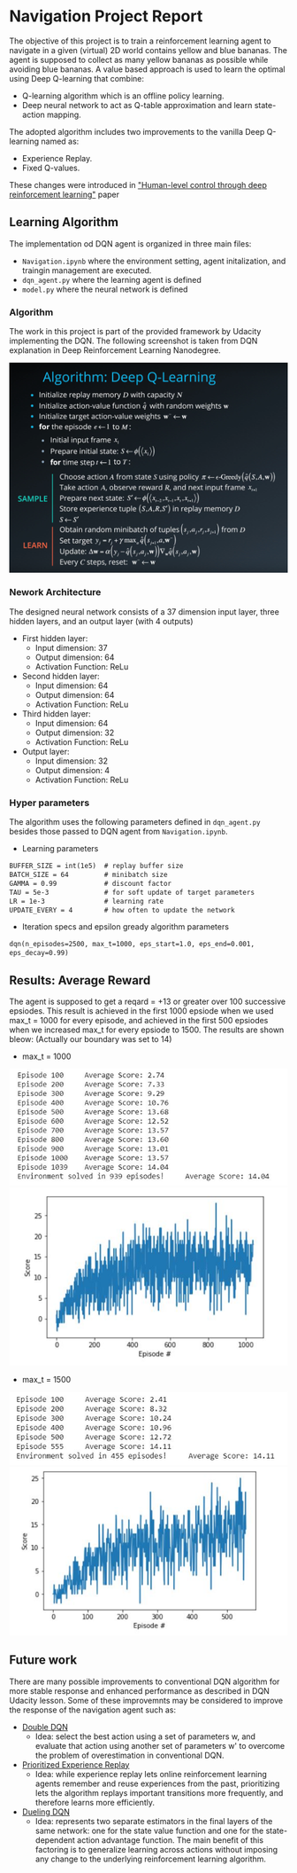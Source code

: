 # Navigation Project Report

The objective of this project is to train a reinforcement learning agent to navigate in a given (virtual) 2D world contains yellow and blue bananas.
The agent is supposed to collect as many yellow bananas as possible while avoiding blue bananas. 
A value based approach is used to learn the optimal using Deep Q-learning that combine:
- Q-learning algorithm which is an offline policy learning. 
- Deep neural network to act as Q-table approximation and learn state-action mapping.

The adopted algorithm includes two improvements to the vanilla Deep Q-learning named as: 
- Experience Replay.
- Fixed Q-values. 

These changes were introduced in ["Human-level control through deep reinforcement learning"](https://storage.googleapis.com/deepmind-media/dqn/DQNNaturePaper.pdf) paper

## Learning Algorithm 
The implementation od DQN agent is organized in three main files:  
- `Navigation.ipynb` where the environment setting, agent initalization, and traingin management are executed. 
- `dqn_agent.py` where the learning agent is defined
- `model.py` where the neural network is defined 
 
### Algorithm 
The work in this project is part of the provided framework by Udacity implementing the DQN. The following screenshot is taken from DQN explanation in Deep Reinforcement Learning Nanodegree.

![img_2](Figures/DQN.png)

### Nework Architecture 
The designed neural network consists of a 37 dimension input layer, three hidden layers, and an output layer (with 4 outputs)
- First hidden layer: 
  - Input dimension: 37
  - Output dimension: 64 
  - Activation Function: ReLu 
- Second hidden layer: 
  - Input dimension: 64
  - Output dimension: 64 
  - Activation Function: ReLu
- Third hidden layer: 
  - Input dimension: 64
  - Output dimension: 32
  - Activation Function: ReLu
- Output layer: 
  - Input dimension: 32
  - Output dimension: 4 
  - Activation Function: ReLu

### Hyper parameters 
The algorithm uses the following parameters defined in `dqn_agent.py` besides those passed to DQN agent from `Navigation.ipynb`. 
- Learning parameters 
```
BUFFER_SIZE = int(1e5)  # replay buffer size
BATCH_SIZE = 64         # minibatch size
GAMMA = 0.99            # discount factor
TAU = 5e-3              # for soft update of target parameters
LR = 1e-3               # learning rate 
UPDATE_EVERY = 4        # how often to update the network
```
- Iteration specs and epsilon gready algorithm parameters  
```
dqn(n_episodes=2500, max_t=1000, eps_start=1.0, eps_end=0.001, eps_decay=0.99)
```
## Results: Average Reward 
The agent is supposed to get a reqard = +13 or greater over 100 successive epsiodes. 
This result is achieved in the first 1000 epsiode when we used max_t = 1000 for every episode, 
and achieved in the first 500 epsiodes when we increased max_t for every epsiode to 1500. The results are shown bleow: (Actually our boundary was set to 14)  

- max_t = 1000

![img_3](Figures/episodes_1.JPG)
![img_4](Figures/scores_1.JPG)

- max_t = 1500

![img_5](Figures/episodes_2.JPG)
![img_6](Figures/scores_2.JPG)

## Future work 
There are many possible improvements to conventional DQN algorithm for more stable response and enhanced performance as described in DQN Udacity lesson. Some of these improvemnts may be considered to improve the response of the navigation agent such as:    
- [Double DQN](https://arxiv.org/abs/1509.06461)
  - Idea: select the best action using a set of parameters w, and evaluate that action using another set of parameters w' to overcome the problem of overestimation in conventional DQN.  
- [Prioritized Experience Replay](https://arxiv.org/abs/1511.05952)
  - Idea: while experience replay lets online reinforcement learning agents remember and reuse experiences from the past, prioritizing lets the algorithm replays important transitions more frequently, and therefore learns more efficiently.
- [Dueling DQN](https://arxiv.org/abs/1511.06581)
  - Idea: represents two separate estimators in the final layers of the same network: one for the state value function and one for the state-dependent action advantage function. The main benefit of this factoring is to generalize learning across actions without imposing any change to the underlying reinforcement learning algorithm.
